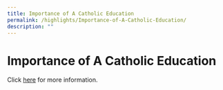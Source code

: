 ```yaml
---
title: Importance of A Catholic Education
permalink: /highlights/Importance-of-A-Catholic-Education/
description: ""
---
```

# **Importance of A Catholic Education**

Click [here](https://catholicnews.sg/2020/07/16/importance-of-a-catholic-education/) for more information.